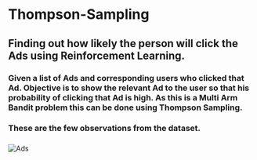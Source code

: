 # Thompson-Sampling
## Finding out how likely the person will click the Ads using Reinforcement Learning.

### Given a list of Ads and corresponding users who clicked that Ad. Objective is to show the relevant Ad to the user so that his probability of clicking that Ad is high. As this is a Multi Arm Bandit problem this can be done using Thompson Sampling.

### These are the few observations from the dataset.
###
![Ads](https://user-images.githubusercontent.com/40026126/63207658-8dc53200-c0e7-11e9-9627-3fd18a633268.png)
